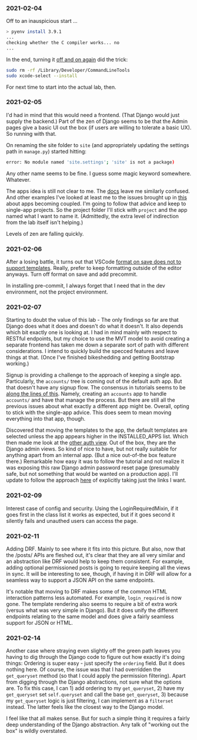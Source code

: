 ### 2021-02-04

Off to an inauspicious start ...

```sh
> pyenv install 3.9.1
...
checking whether the C compiler works... no
...
```

In the end, turning it [off and on again](https://stackoverflow.com/a/64838849/11495734)
did the trick:

```sh
sudo rm -rf /Library/Developer/CommandLineTools
sudo xcode-select --install
```

For next time to start into the actual lab, then.

### 2021-02-05

I'd had in mind that this would need a frontend. (That Django would just supply the backend.) Part of the zen of Django seems to be that the Admin pages give a basic UI out the box (if users are willing to tolerate a basic UX). So running with that.

On renaming the site folder to `site` (and appropriately updating the settings path in `manage.py`) started hitting:

```sh
error: No module named 'site.settings'; 'site' is not a package)
```

Any other name seems to be fine. I guess some magic keyword somewhere. Whatever.

The apps idea is still not clear to me. The [docs](https://docs.djangoproject.com/en/3.1/intro/tutorial01/#creating-the-polls-app) leave me similarly confused. And other examples I've looked at least me to the issues brought up in [this](https://medium.com/@DoorDash/tips-for-building-high-quality-django-apps-at-scale-a5a25917b2b5) about apps becoming coupled. I'm going to follow that advice and keep to single-app projects. So the project folder I'll stick with `project` and the app named what I want to name it. (Admittedly, the extra level of indirection from the lab itself isn't helping.)

Levels of zen are falling quickly.

### 2021-02-06

After a losing battle, it turns out that VSCode [format on save does not to support templates](https://forum.djangoproject.com/t/automatic-formatting-of-django-templates/341). Really, prefer to keep formatting outside of the editor anyways. Turn off format on save and add precommit.

In installing pre-commit, I always forget that I need that in the dev environment, not the project environment.

### 2021-02-07

Starting to doubt the value of this lab - The only findings so far are that Django does what it does and doesn't do what it doesn't. It also depends which bit exactly one is looking at. I had in mind mainly with respect to RESTful endpoints, but my choice to use the MVT model to avoid creating a separate frontend has taken me down a separate sort of path with different considerations. I intend to quickly build the specced features and leave things at that. (Once I've finished bikeshedding and getting Bootstrap working.)

Signup is providing a challenge to the approach of keeping a single app. Particularly, the `accounts/` tree is coming out of the default auth app. But that doesn't have any signup flow. The consensus in tutorials seems to be [along the lines of this](https://levelup.gitconnected.com/how-to-implement-login-logout-and-registration-with-djangos-user-model-59442164db73). Namely, creating an `accounts` app to handle `accounts/` and have that manage the process. But there are still all the previous issues about what exactly a different app might be. Overall, opting to stick with the single-app advice. This does seem to mean moving everything into that app, though.

Discovered that moving the templates to the app, the default templates are selected unless the app appears higher in the INSTALLED_APPS list. Which then made me look at the [other auth view](https://docs.djangoproject.com/en/3.1/topics/auth/default/#module-django.contrib.auth.views). Out of the box, they are the Django admin views. So kind of nice to have, but not really suitable for anything apart from an internal app. (But a nice out-of-the box feature there.) Remarkable how easy it was to follow the tutorial and not realize it was exposing this raw Django admin password reset page (presumably safe, but not something that would be wanted on a production app). I'll update to follow the approach [here](https://stackoverflow.com/questions/35153108/why-is-logged-out-html-not-overriding-in-django-registration) of explicitly taking just the links I want.


### 2021-02-09

Interest case of config and security. Using the LoginRequiredMixin, if it goes first in the class list it works as expected, but if it goes second it silently fails and unauthed users can access the page.


### 2021-02-11

Adding DRF. Mainly to see where it fits into this picture. But also, now that the /posts/ APIs are fleshed out, it's clear that they are all very similar and an abstraction like DRF would help to keep them consistent. For example, adding optional permissioned posts is going to require keeping all the views in sync. It will be interesting to see, though, if having it in DRF will allow for a seamless way to support a JSON API on the same endpoints.

It's notable that moving to DRF makes some of the common HTML interaction patterns less automated. For example, `login_required` is now gone. The template rendering also seems to require a bit of extra work (versus what was very simple in Django). But it does unify the different endpoints relating to the same model and does give a fairly seamless support for JSON or HTML.

### 2021-02-14

Another case where straying even slightly off the green path leaves you having to dig through the Django code to figure out how exactly it's doing things: Ordering is super easy - just specify the `ordering` field. But it does nothing here. Of course, the issue was that I had overridden the `get_queryset` method (so that I could apply the permission filtering). Apart from digging through the Django abstractions, not sure what the options are. To fix this case, I can 1) add ordering to my `get_queryset`, 2) have my `get_queryset` set `self.queryset` and call the base `get_queryset`, 3) because my `get_queryset` logic is just filtering, I can implement as a `filterset` instead. The latter feels like the closest way to the Django model.

I feel like that all makes sense. But for such a simple thing it requires a fairly deep understanding of the Django abstraction. Any talk of "working out the box" is wildly overstated.
